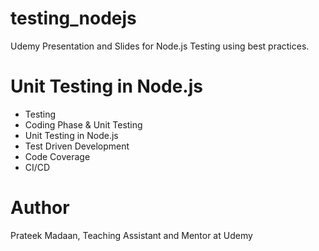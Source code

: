 # testing_nodejs

Udemy Presentation and Slides for Node.js Testing using best practices.

# Unit Testing in Node.js

- Testing
- Coding Phase & Unit Testing
- Unit Testing in Node.js
- Test Driven Development
- Code Coverage
- CI/CD

# Author

Prateek Madaan,
Teaching Assistant and Mentor at Udemy
